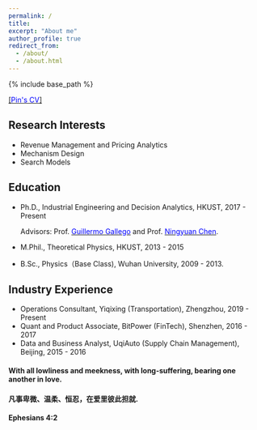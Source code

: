 ```yaml
---
permalink: /
title: 
excerpt: "About me"
author_profile: true
redirect_from: 
  - /about/
  - /about.html
---
```


{% include base_path %}

[[<span style="color:blue">Pin's CV</span>]](./CV_pingao.pdf)
## Research Interests
- Revenue Management and Pricing Analytics
- Mechanism Design
- Search Models

## Education
- Ph.D., Industrial Engineering and Decision Analytics, HKUST,  2017 - Present

  Advisors: Prof. [<span style="color:blue">Guillermo Gallego</span>](https://ieda.ust.hk/dfaculty/ggallego/) and Prof. [<span style="color:blue">Ningyuan Chen</span>](http://individual.utoronto.ca/ningyuanchen/).
  
- M.Phil., Theoretical Physics, HKUST, 2013 - 2015

- B.Sc., Physics（Base Class), Wuhan University, 2009 - 2013.

## Industry Experience
- Operations Consultant, Yiqixing (Transportation), Zhengzhou, 2019 - Present
- Quant and Product Associate, BitPower (FinTech), Shenzhen,  2016 - 2017
- Data and Business Analyst, UqiAuto (Supply Chain Management), Beijing, 2015 - 2016


#### With all lowliness and meekness, with long-suffering, bearing one another in love. 
#### 凡事卑微、温柔、恒忍，在爱里彼此担就.
#### Ephesians 4:2


